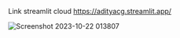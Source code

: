 Link streamlit cloud https://adityacg.streamlit.app/

![Screenshot 2023-10-22 013807](https://github.com/Aditya1614/submission/assets/93992324/b8ee29d2-faa5-471b-9655-9f7a83b780a9)
